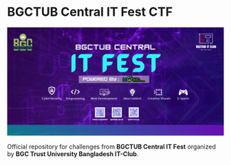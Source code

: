 # BGCTUB Central IT Fest CTF

![CTF Banner](assets/main-banner.png)

Official repository for challenges from **BGCTUB Central IT Fest** organized by **BGC Trust University Bangladesh IT-Club**.
